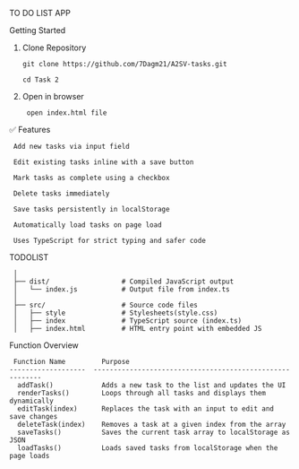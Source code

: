 TO DO LIST APP 

Getting Started

1. Clone Repository

       git clone https://github.com/7Dagm21/A2SV-tasks.git

       cd Task 2

3. Open in browser
   
        open index.html file

		 
✅ Features

     Add new tasks via input field

     Edit existing tasks inline with a save button

     Mark tasks as complete using a checkbox

     Delete tasks immediately

     Save tasks persistently in localStorage

     Automatically load tasks on page load

     Uses TypeScript for strict typing and safer code


TODOLIST
 
     │
     ├── dist/                  # Compiled JavaScript output
     │   └── index.js           # Output file from index.ts
     │
     ├── src/                   # Source code files
     │   ├── style              # Stylesheets(style.css)
     │   ├── index              # TypeScript source (index.ts)
     │   ├── index.html         # HTML entry point with embedded JS

Function Overview

     Function Name         Purpose                                                   
    -------------------  --------------------------------------------------------- 
      addTask()            Adds a new task to the list and updates the UI            
      renderTasks()        Loops through all tasks and displays them dynamically     
      editTask(index)      Replaces the task with an input to edit and save changes  
      deleteTask(index)    Removes a task at a given index from the array            
      saveTasks()          Saves the current task array to localStorage as JSON    
      loadTasks()          Loads saved tasks from localStorage when the page loads 


